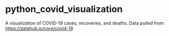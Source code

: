 # python_covid_visualization
A visualization of COVID-19 cases, recoveries, and deaths. Data pulled from https://datahub.io/core/covid-19

